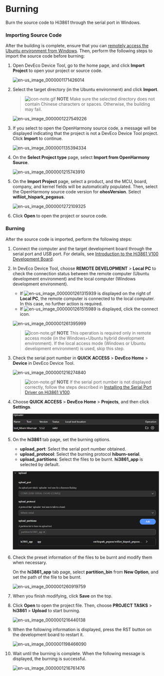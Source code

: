 # Burning


Burn the source code to Hi3861 through the serial port in Windows.


### Importing Source Code

After the building is complete, ensure that you can [remotely access the Ubuntu environment from Windows](../quick-start/quickstart-lite-env-setup.md). Then, perform the following steps to import the source code before burning:

1. Open DevEco Device Tool, go to the home page, and click **Import Project** to open your project or source code.

   ![en-us_image_0000001171426014](figures/en-us_image_0000001171426014.png)

2. Select the target directory (in the Ubuntu environment) and click **Import**.

   > ![icon-note.gif](public_sys-resources/icon-note.gif) **NOTE**
   > Make sure the selected directory does not contain Chinese characters or spaces. Otherwise, the building may fail.

   ![en-us_image_0000001227549226](figures/en-us_image_0000001227549226.png)

3. If you select to open the OpenHarmony source code, a message will be displayed indicating that the project is not a DevEco Device Tool project. Click **Import** to continue.

   ![en-us_image_0000001135394334](figures/en-us_image_0000001135394334.png)

4. On the **Select Project type** page, select **Import from OpenHarmony Source**.

   ![en-us_image_0000001215743910](figures/en-us_image_0000001215743910.png)

5. On the **Import Project** page, select a product, and the MCU, board, company, and kernel fields will be automatically populated. Then, select the OpenHarmony source code version for **ohosVersion**. Select **wifiiot_hispark_pegasus**.

   ![en-us_image_0000001272109325](figures/en-us_image_0000001272109325.png)

6. Click **Open** to open the project or source code.


### Burning

After the source code is imported, perform the following steps:

1. Connect the computer and the target development board through the serial port and USB port. For details, see [Introduction to the Hi3861 V100 Development Board](quickstart-lite-introduction-hi3861.md).

2. In DevEco Device Tool, choose **REMOTE DEVELOPMENT** > **Local PC** to check the connection status between the remote computer (Ubuntu development environment) and the local computer (Windows development environment).

   - If ![en-us_image_0000001261315939](figures/en-us_image_0000001261315939.png) is displayed on the right of **Local PC**, the remote computer is connected to the local computer. In this case, no further action is required.
   - If ![en-us_image_0000001261515989](figures/en-us_image_0000001261515989.png) is displayed, click the connect icon.

   ![en-us_image_0000001261395999](figures/en-us_image_0000001261395999.png)

   > ![icon-note.gif](public_sys-resources/icon-note.gif) **NOTE**
   > This operation is required only in remote access mode (in the Windows+Ubuntu hybrid development environment). If the local access mode (Windows or Ubuntu development environment) is used, skip this step.

3. Check the serial port number in **QUICK ACCESS** > **DevEco Home** > **Device** in DevEco Device Tool.

   ![en-us_image_0000001216274840](figures/en-us_image_0000001216274840.png)

   > ![icon-note.gif](public_sys-resources/icon-note.gif) **NOTE**
   > If the serial port number is not displayed correctly, follow the steps described in [Installing the Serial Port Driver on Hi3861 V100](https://device.harmonyos.com/en/docs/documentation/guide/hi3861-drivers-0000001058153433).

4. Choose **QUICK ACCESS** > **DevEco Home** > **Projects**, and then click **Settings**.

   ![en-us_image_0000001198943768](figures/en-us_image_0000001198943768.png)

5. On the **hi3861** tab page, set the burning options.

   - **upload_port**: Select the serial port number obtained.
   - **upload_protocol**: Select the burning protocol **hiburn-serial**.
   - **upload_partitions**: Select the files to be burnt. **hi3861_app** is selected by default.

   ![en-us_image_0000001243704061](figures/en-us_image_0000001243704061.png)

6. Check the preset information of the files to be burnt and modify them when necessary.

   On the **hi3861_app** tab page, select **partition_bin** from **New Option**, and set the path of the file to be burnt.

   ![en-us_image_0000001260919759](figures/en-us_image_0000001260919759.png)

7. When you finish modifying, click **Save** on the top.

8. Click **Open** to open the project file. Then, choose **PROJECT TASKS** > **hi3861** > **Upload** to start burning.

   ![en-us_image_0000001216440138](figures/en-us_image_0000001216440138.png)

9. When the following information is displayed, press the RST button on the development board to restart it.

   ![en-us_image_0000001198466090](figures/en-us_image_0000001198466090.png)

10. Wait until the burning is complete. When the following message is displayed, the burning is successful.

    ![en-us_image_0000001216761476](figures/en-us_image_0000001216761476.png)